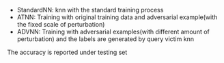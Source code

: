 * StandardNN: knn with the standard training process
* ATNN: Training with original training data and adversarial example(with the fixed scale of perturbation)
* ADVNN: Training with adversarial examples(with different amount of perturbation) and the labels are generated by query victim knn

The accuracy is reported under testing set 
